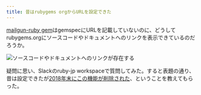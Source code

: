```yaml
---
title: 昔はrubygems orgからURLを設定できた
---
```

[mailgun-ruby gem](https://rubygems.org/gems/mailgun-ruby)はgemspecにURLを記載していないのに、どうしてrubygems.orgにソースコードやドキュメントへのリンクを表示できているのだろうか。

![](https://lh3.googleusercontent.com/docs/ADP-6oGvOaKnou-_Dh1_goGnibR540lEJuEta_3CAgwXDVnSqJLOwD6WPNihfovjCBI1f84aJuORMFb58v_UH-To1r9XNvGCcAp23TP60jAvhwgcYllSCmafpDJHOHcAJYcPqbWpcQ-VOc46TZ8gX-UJ7cZH2mb9jmDtQ3xmW_e61Cm04KLGYqtejus-1fFr9x3ZvNSYrsybdkQZD3XptrKotXJUW8y2BVOcBaAbF8hwHoYyEsGG33eDoqJNH73VdbLqveZKvbbQrzL5hRje9CFtOScnKpFOO3qNH4gvoplTXnkgUMLFftZE1WkPnX_c3vyADvAUQmpd-eOyI5DnZlXzcJNGpg9_GTesBzRZG-0WE0OXycvxpmecMcJZwzfhGU7MxqlFLiG65-7Qb0XR4gUvt5vhmQj51Pmm7n9AOMVrvNKoZT4yO-Y20mM8UTxLo9e3AgiDg2VnSSU0gIYnDEtTYn_Gm1CAAmIR_Sjwq8KMX4MXu-WJAppeYFs-OaXczVgQ6EOqZXXOBN8QKGU92qR_YvTDyXUV_qLcw6REm0lY9SgsXNdzlxFWNt-Y3bu5ES7lPtcCFuIFihulzQGjoCuEnUh2a2tWL2bWzMX3YpsjdKT1ajRl11DRTEWr7msXmDM_v_JPpmXdqc-W1QscxSjc2YsTRFeqhi2nXM9C3PK-Jhu66KxuB_utQIeJdqdEXI0X61wCTCc09JIMNkVHeNF1Q7ZLYmZq7wi9JHaoYiwMHkKy81L0w6fsD7ejwjyeHvY8bJ-7CY5hwlAVSHVGkBFrcRNnQdbUhZO8y0auI3BA9UUEr7vwAh7xtZSeOYxZGTF_kxNnsd5cs6-Zg1DygpvtM5c2RCKc3JzSundKLAceN-r4o3xPMZgkw0EgFbHwq2FtNEUzWgaKPpxzZdoArkPheRxZUdzj-dOetgTO91rhUkceW5oCTVf2ZOBSee-5Fz7oGkw9S8vg0vMvzk0ic3su-hkfaPSZbLlX0PhSJns75LWXhMqXXzJXeWXcwBZzd-BeY-zKibPiEmn88Enc0ESw0Jc0L3jCBOvfqJyckKZ2qGYzcHakxjlPdAOxiext9lMDfW_9w_zG8ITIEDDYJn6TCPY3fSvOWZCqXq8aGu1u2No7hTRSpYPPvtKdDN_C1Xjxhah6k4_eWup-3SGpgO83pLyzUT2CHUo6DrMCAswiD645irD__U2oCQCh7HBCkSSwUfQmyYjEcUZos9XsmH_qaVUWykQWEDNt8bZJlUEvphXxa8mF "ソースコードやドキュメントへのリンクが存在する")

疑問に思い、Slackのruby-jp workspaceで質問してみた。すると表題の通り、昔は設定できたが[2018年末にこの機能が削除された](https://github.com/rubygems/rubygems.org/pull/1815)、ということを教えてもらった。
